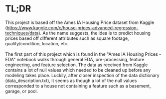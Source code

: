 # TL;DR

This project is based off the Ames IA Housing Price dataset from Kaggle (https://www.kaggle.com/c/house-prices-advanced-regression-techniques/data). As the name suggests, the idea is to predict housing prices based off different attributes such as square footage, quality/condition, location, etc. 
<br>
<br>
The first part of this project which is found in the "Ames IA Housing Prices - EDA" notebook walks through general EDA, pre-processing, feature engineering, and feature selection. The data as received from Kaggle contains a lot of null values which needed to be cleaned up before any modeling takes place. Luckily, after closer inspection of the data dictionary (data_description.txt), it seems as though a lot of the null values corresponded to a house not containing a feature such as a basement, garage, or pool. 

